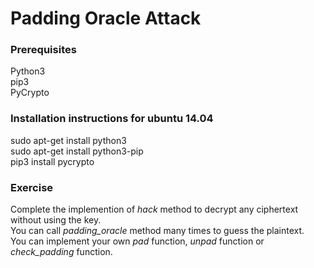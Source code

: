 # Padding Oracle Attack

### Prerequisites
Python3  
pip3  
PyCrypto  

### Installation instructions for ubuntu 14.04
sudo apt-get install python3  
sudo apt-get install python3-pip  
pip3 install pycrypto  

### Exercise
Complete the implemention of *hack* method to decrypt any ciphertext without using the key.  
You can call *padding_oracle* method many times to guess the plaintext.  
You can implement your own *pad* function, *unpad* function or *check_padding* function.    
